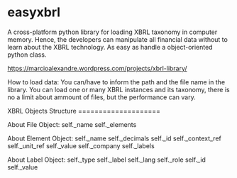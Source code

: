 # easyxbrl

A cross-platform python library for loading XBRL taxonomy in computer memory. Hence, the developers can manipulate all financial data without to learn about the XBRL technology. As easy as handle a object-oriented python class. 

https://marcioalexandre.wordpress.com/projects/xbrl-library/

How to load data:
You can/have to inform the path and the file name in the library. You can load one or many XBRL instances and its taxonomy, there is no a limit about ammount of files, but the performance can vary.

XBRL Objects Structure ====================

About File Object:
        self._name
        self._elements

About Element Object:
        self._name
        self._decimals
        self._id
        self._context_ref
        self._unit_ref
        self._value
        self._company
        self._labels

About Label Object:
        self._type
        self._label
        self._lang
        self._role
        self._id
        self._value
        


